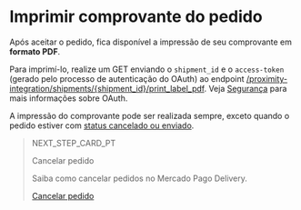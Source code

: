 # Imprimir comprovante do pedido

Após aceitar o pedido, fica disponível a impressão de seu comprovante em **formato PDF**. 

Para imprimí-lo, realize um GET enviando o `shipment_id` e o `access-token` (gerado pelo processo de autenticação do OAuth) ao endpoint [/proximity-integration/shipments/{shipment_id}/print_label_pdf](https://www.mercadopago[FAKER][URL][DOMAIN]/developers/pt/reference/mp_delivery/_proximity-integration_shipments_shipment_id_print_label_pdf/get). Veja [Segurança](https://www.mercadopago[FAKER][URL][DOMAIN]/developers/pt/guides/security/oauth/introduction) para mais informações sobre OAuth.

A impressão do comprovante pode ser realizada sempre, exceto quando o pedido estiver com [status cancelado ou enviado](https://www.mercadopago[FAKER][URL][DOMAIN]/developers/pt/guides/mp-delivery/get-order-data).

> NEXT_STEP_CARD_PT
>
> Cancelar pedido
>
> Saiba como cancelar pedidos no Mercado Pago Delivery.
>
> [Cancelar pedido](https://www.mercadopago[FAKER][URL][DOMAIN]/developers/pt/guides/mp-delivery/cancel-order)